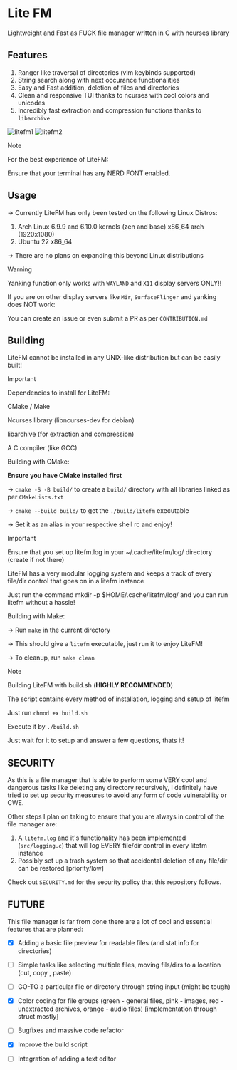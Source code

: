 # Lite FM

Lightweight and Fast as FUCK file manager written in C with ncurses library

## Features

1. Ranger like traversal of directories (vim keybinds supported)
2. String search along with next occurance functionalities
3. Easy and Fast addition, deletion of files and directories
4. Clean and responsive TUI thanks to ncurses with cool colors and unicodes
5. Incredibly fast extraction and compression functions thanks to `libarchive`

![litefm1](https://github.com/user-attachments/assets/7f63e03e-7e17-41b5-b805-f7ddcd5dd095)
![litefm2](https://github.com/user-attachments/assets/b361d1b6-fa12-48ad-82af-b48dfc80d44b)

> [!NOTE]
> 
> For the best experience of LiteFM:
> 
> Ensure that your terminal has any NERD FONT enabled.
> 

## Usage

-> Currently LiteFM has only been tested on the following Linux Distros:
   1. Arch Linux 6.9.9 and 6.10.0 kernels (zen and base) x86_64 arch (1920x1080)
   2. Ubuntu 22 x86_64

-> There are no plans on expanding this beyond Linux distributions

> [!WARNING]
> 
> Yanking function only works with `WAYLAND` and `X11` display servers ONLY!!
> 
> If you are on other display servers like `Mir`, `SurfaceFlinger` and yanking does NOT work:
> 
> You can create an issue or even submit a PR as per `CONTRIBUTION.md`


## Building

LiteFM cannot be installed in any UNIX-like distribution but can be easily built!

> [!IMPORTANT]
> 
> Dependencies to install for LiteFM:
> 
> CMake / Make
> 
> Ncurses library (libncurses-dev for debian)
> 
> libarchive (for extraction and compression)
> 
> A C compiler (like GCC)
> 

Building with CMake:

**Ensure you have CMake installed first**

-> `cmake -S -B build/` to create a `build/` directory with all libraries linked as per `CMakeLists.txt`

-> `cmake --build build/` to get the `./build/litefm` executable

-> Set it as an alias in your respective shell rc and enjoy!

> [!IMPORTANT]
> Ensure that you set up litefm.log in your ~/.cache/litefm/log/ directory (create if not there)
> 
> LiteFM has a very modular logging system and keeps a track of every file/dir control that goes on in a litefm instance 
> 
> Just run the command mkdir -p $HOME/.cache/litefm/log/ and you can run litefm without a hassle!

Building with Make:

-> Run `make` in the current directory

-> This should give a `litefm` executable, just run it to enjoy LiteFM!

-> To cleanup, run `make clean`

> [!NOTE]
> Building LiteFM with build.sh (**HIGHLY RECOMMENDED**) 
> 
> The script contains every method of installation, logging and setup of litefm
> 
> Just run `chmod +x build.sh` 
> 
> Execute it by `./build.sh` 
> 
> Just wait for it to setup and answer a few questions, thats it!

## SECURITY

As this is a file manager that is able to perform some VERY cool and dangerous tasks like deleting any directory recursively, I definitely have tried to set up security measures to avoid any form of code vulnerability or CWE.

Other steps I plan on taking to ensure that you are always in control of the file manager are:

1. A `litefm.log` and it's functionality has been implemented (`src/logging.c`) that will log EVERY file/dir control in every litefm instance
2. Possibly set up a trash system so that accidental deletion of any file/dir can be restored [priority/low]

Check out `SECURITY.md` for the security policy that this repository follows.

## FUTURE

This file manager is far from done there are a lot of cool and essential features that are planned:

- [x] Adding a basic file preview for readable files (and stat info for directories)

- [ ] Simple tasks like selecting multiple files, moving fils/dirs to a location (cut, copy , paste)

- [ ] GO-TO a particular file or directory through string input (might be tough)

- [x] Color coding for file groups (green - general files, pink - images, red - unextracted archives, orange - audio files) [implementation through struct mostly]

- [ ] Bugfixes and massive code refactor

- [x] Improve the build script

- [ ] Integration of adding a text editor
